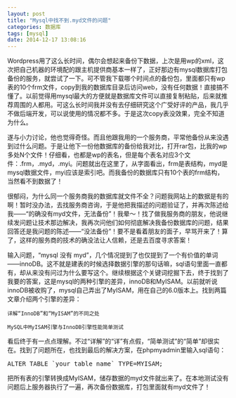 ```yaml
---
layout: post
title: "Mysql中找不到.myd文件的问题"
categories: 数据库
tags: [mysql]
date: 2014-12-17 13:08:16
---
```


Wordpress用了这么长时间，偶尔会想起来备份下数据，上次是用wp的xml，这次把自己机器的环境配的跟主机提供商基本一样了，正好那边有mysql数据库打包备份的服务，就尝试了一下。可不管我下载哪个时间点的备份包，里面都只有wp表的10个frm文件，copy到我的数据库目录后访问web，没有任何数据！直接搞不懂了。以前觉得用mysql最大的方便就是数据库文件可以直接复制粘贴，后来就推荐周围的人都用。可这么长时间我并没有去仔细研究这个广受好评的产品，我几乎不做后端开发，可以说使用的情况都不多。于是这次copy表没效果，完全不知道为什么。

遂与小力讨论，他也觉得奇怪。而且他跟我用的一个服务商，平常他备份从来没遇到过什么问题。于是让他下一份他数据库的备份给我对比，打开rar包，比我的wp多处N个文件！仔细看，也都是wp的表名，但是每个表名对应3个文件：.frm，.myd，.myi。问题就出在这里了，从字面看出，frm是表结构，myd是mysql数据文件，myi应该是索引吧。而我备份的数据库只有10个表的frm结构，当然看不到数据了！

很郁闷，为什么同一个服务商我的数据库就文件不全？问题我网站上的数据是有的啊！暂时没办法，去找服务商咨询，于是他把我描述的问题验证了，并再次陈述给我——“的确没有myd文件，无法备份”！我晕～！找了做我服务商的朋友，他说继续发问题让技术那边解决，我再次问他们如何彻底解决我备份数据库的问题，结果回答还是我问题的陈述——“没法备份”！要不是看着朋友的面子，早骂开来了！算了，这样的服务商的技术的确没法让人信赖，还是去百度寻求答案！

输入问题，“mysql 没有 myd”，几个情况提到了也仅提到了一个有价值的单词——innoDB。这不就是建表的时候选择数据引擎的那句话嘛，sql语句里面一直都有，却从来没有问过为什么要写这个。继续根据这个关键词挖掘下去，终于找到了我要的答案，这是mysql的两种引擎的差异，innoDB和MyISAM。以前就听说innoDB被收购了，mysql自己弄出了MyISAM，用在自己的6.0版本上。找到两篇文章介绍两个引擎的差异：

    详解“InnoDB”和“MyISAM”的不同之处

    MySQL中MyISAM引擎与InnoDB引擎性能简单测试

看后终于有一点点理解。不过“详解”的“详”有点假，“简单测试”的“简单”却很实在。找到了问题所在，也找到最后的解决方案，在phpmyadmin里输入sql语句：

<pre>
ALTER TABLE `your_table_name` TYPE=MYISAM;
</pre>

把所有表的引擎转换成MyISAM，储存数据的myd文件就出来了。在本地测试没有问题后上服务器执行了一遍，再次备份数据库，打包里面就有myd文件了！

